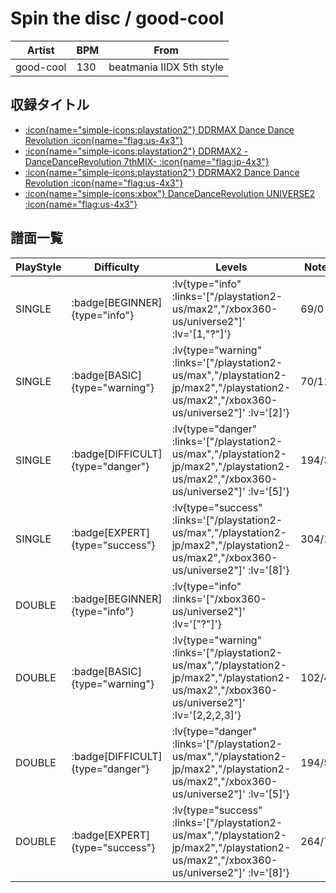 # Spin the disc / good-cool

|Artist|BPM|From|
|------|---|----|
|good-cool|130|beatmania IIDX 5th style|

## 収録タイトル

- [ :icon{name="simple-icons:playstation2"} DDRMAX Dance Dance Revolution :icon{name="flag:us-4x3"} ](/playstation2-us/max)
- [ :icon{name="simple-icons:playstation2"} DDRMAX2 -DanceDanceRevolution 7thMIX- :icon{name="flag:jp-4x3"} ](/playstation2-jp/max2)
- [ :icon{name="simple-icons:playstation2"} DDRMAX2 Dance Dance Revolution :icon{name="flag:us-4x3"} ](/playstation2-us/max2)
- [ :icon{name="simple-icons:xbox"} DanceDanceRevolution UNIVERSE2 :icon{name="flag:us-4x3"} ](/xbox360-us/universe2)

## 譜面一覧

|PlayStyle|Difficulty|Levels|Notes|Movie|
|---------|----------|------|-----|-----|
|SINGLE| :badge[BEGINNER]{type="info"} | :lv{type="info" :links='["/playstation2-us/max2","/xbox360-us/universe2"]' :lv='[1,"?"]'} |69/0||
|SINGLE| :badge[BASIC]{type="warning"} | :lv{type="warning" :links='["/playstation2-us/max","/playstation2-jp/max2","/playstation2-us/max2","/xbox360-us/universe2"]' :lv='[2]'} |70/11||
|SINGLE| :badge[DIFFICULT]{type="danger"} | :lv{type="danger" :links='["/playstation2-us/max","/playstation2-jp/max2","/playstation2-us/max2","/xbox360-us/universe2"]' :lv='[5]'} |194/3||
|SINGLE| :badge[EXPERT]{type="success"} | :lv{type="success" :links='["/playstation2-us/max","/playstation2-jp/max2","/playstation2-us/max2","/xbox360-us/universe2"]' :lv='[8]'} |304/12||
|DOUBLE| :badge[BEGINNER]{type="info"} | :lv{type="info" :links='["/xbox360-us/universe2"]' :lv='["?"]'} |||
|DOUBLE| :badge[BASIC]{type="warning"} | :lv{type="warning" :links='["/playstation2-us/max","/playstation2-jp/max2","/playstation2-us/max2","/xbox360-us/universe2"]' :lv='[2,2,2,3]'} |102/4||
|DOUBLE| :badge[DIFFICULT]{type="danger"} | :lv{type="danger" :links='["/playstation2-us/max","/playstation2-jp/max2","/playstation2-us/max2","/xbox360-us/universe2"]' :lv='[5]'} |194/5||
|DOUBLE| :badge[EXPERT]{type="success"} | :lv{type="success" :links='["/playstation2-us/max","/playstation2-jp/max2","/playstation2-us/max2","/xbox360-us/universe2"]' :lv='[8]'} |264/7||
